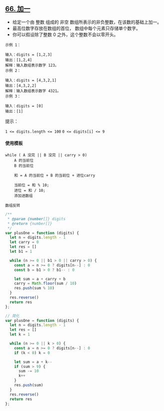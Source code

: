 ## [66. 加一](https://leetcode-cn.com/problems/plus-one/)

* 给定一个由 整数 组成的 非空 数组所表示的非负整数，在该数的基础上加一。
* 最高位数字存放在数组的首位， 数组中每个元素只存储单个数字。
* 你可以假设除了整数 0 之外，这个整数不会以零开头。

 ``` 
 示例 1：
 
 输入：digits = [1,2,3]
 输出：[1,2,4]
 解释：输入数组表示数字 123。
 示例 2：
 
 输入：digits = [4,3,2,1]
 输出：[4,3,2,2]
 解释：输入数组表示数字 4321。
 示例 3：
 
 输入：digits = [0]
 输出：[1]
 ```


提示：

`1 <= digits.length <= 100`
`0 <= digits[i] <= 9`

#### 使用模板

``` 
while ( A 没完 || B 没完 || carry > 0)
    A 的当前位
    B 的当前位

    和 = A 的当前位 + B 的当前位 + 进位carry

    当前位 = 和 % 10;
    进位 = 和 / 10;
    添加进数组
    
数组反转
```

```js
/**
 * @param {number[]} digits
 * @return {number[]}
 */
var plusOne = function (digits) {
  let n = digits.length - 1
  let carry = 0
  let res = []
  let b1 = 1

  while (n >= 0 || b1 > 0 || carry > 0) {
    const a = n >= 0 ? digits[n--] : 0
    const b = b1 > 0 ? b1-- : 0

    let sum = a + carry + b
    carry = Math.floor(sum / 10)
    res.push(sum % 10)
  }
  res.reverse()
  return res
};

// 简化
var plusOne = function (digits) {
  let n = digits.length - 1
  let res = []
  let k = 1

  while (n >= 0 || k > 0) {
    const a = n >= 0 ? digits[n--] : 0
    if (k < 0) k = 0

    let sum = a + k--
    if (sum > 9) {
      sum -= 10
      k++
    }
    res.push(sum)
  }
  res.reverse()
  return res
};
```

